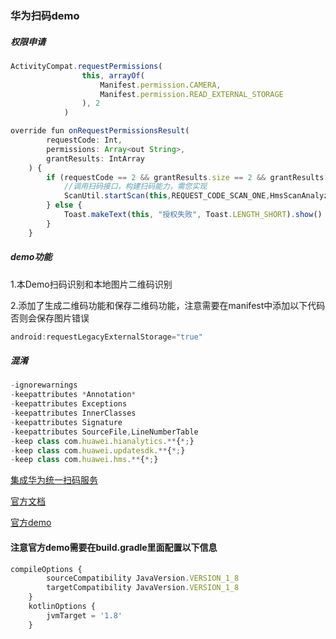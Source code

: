 ### 华为扫码demo

##### 权限申请
```js
ActivityCompat.requestPermissions(
                this, arrayOf(
                    Manifest.permission.CAMERA,
                    Manifest.permission.READ_EXTERNAL_STORAGE
                ), 2
            )
```
```js
override fun onRequestPermissionsResult(
        requestCode: Int,
        permissions: Array<out String>,
        grantResults: IntArray
    ) {
        if (requestCode == 2 && grantResults.size == 2 && grantResults[0] == PackageManager.PERMISSION_GRANTED && grantResults[1] == PackageManager.PERMISSION_GRANTED) {
            //调用扫码接口，构建扫码能力，需您实现
            ScanUtil.startScan(this,REQUEST_CODE_SCAN_ONE,HmsScanAnalyzerOptions.Creator().create())
        } else {
            Toast.makeText(this, "授权失败", Toast.LENGTH_SHORT).show()
        }
    }

```

##### demo功能

1.本Demo扫码识别和本地图片二维码识别

2.添加了生成二维码功能和保存二维码功能，注意需要在manifest中添加以下代码否则会保存图片错误
```js
android:requestLegacyExternalStorage="true"
```
##### 混淆
```js
-ignorewarnings
-keepattributes *Annotation*
-keepattributes Exceptions
-keepattributes InnerClasses
-keepattributes Signature
-keepattributes SourceFile,LineNumberTable
-keep class com.huawei.hianalytics.**{*;}
-keep class com.huawei.updatesdk.**{*;}
-keep class com.huawei.hms.**{*;}
```

[集成华为统一扫码服务](https://developer.huawei.com/consumer/cn/forum/topic/0203318506342430030)

[官方文档](https://developer.huawei.com/consumer/cn/doc/development/HMSCore-Guides/service-introduction-0000001050041994)

[官方demo](https://gitee.com/hms-core/hms-scan-demo/tree/master)

#### 注意官方demo需要在build.gradle里面配置以下信息
```js
compileOptions {
        sourceCompatibility JavaVersion.VERSION_1_8
        targetCompatibility JavaVersion.VERSION_1_8
    }
    kotlinOptions {
        jvmTarget = '1.8'
    }
```